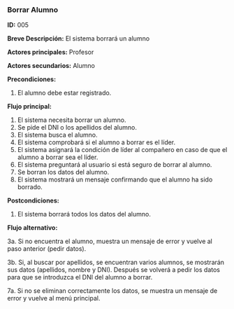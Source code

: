 ### **Borrar Alumno**

**ID:** 005

**Breve Descripción:** El sistema borrará un alumno

**Actores principales:** Profesor

**Actores secundarios:** Alumno

**Precondiciones:** 

 1. El alumno debe estar registrado.

 **Flujo principal:**

  1. El sistema necesita borrar un alumno.
  2. Se pide el DNI o los apellidos del alumno.
  3. El sistema busca el alumno.
  4. El sistema comprobará si el alumno a borrar es el líder.
  5. El sistema asignará la condición de líder al compañero en caso de que el alumno a borrar sea el líder.
  6. El sistema preguntará al usuario si está seguro de borrar al alumno.
  7. Se borran los datos del alumno.
  8. El sistema mostrará un mensaje confirmando que el alumno ha sido borrado.
  
**Postcondiciones:**

  1. El sistema borrará todos los datos del alumno.

 **Flujo alternativo:**

  3a. Si no encuentra el alumno, muestra un mensaje de error y vuelve al paso anterior (pedir datos).

  3b. Si, al buscar por apellidos, se encuentran varios alumnos, se mostrarán sus datos (apellidos, nombre y DNI).
      Después se volverá a pedir los datos para que se introduzca el DNI del alumno a borrar.

  7a. Si no se eliminan correctamente los datos, se muestra un mensaje de error y vuelve al menú principal.
